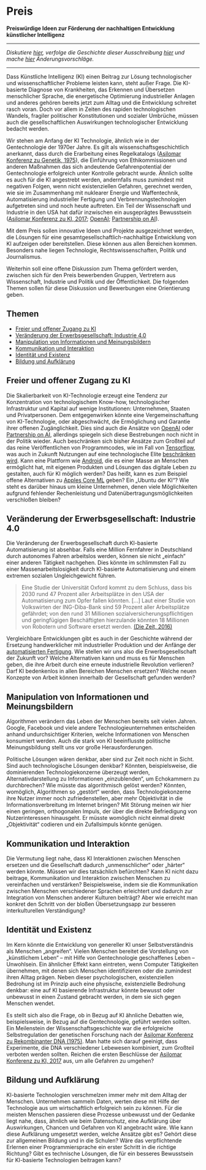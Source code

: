 # Preis

**Preiswürdige Ideen zur Förderung der nachhaltigen Entwicklung künstlicher Intelligenz**

---

*Diskutiere [hier](https://github.com/susai-org/preis/issues), verfolge die Geschichte dieser Ausschreibung [hier](https://github.com/susai-org/preis/commits) und mache [hier](https://github.com/susai-org/preis/edit/master/preis.md) Änderungsvorschläge.*

---

Dass Künstliche Intelligenz (KI) einen Beitrag zur Lösung technologischer und wissenschaftlicher Probleme leisten kann, steht außer Frage.
Die KI-basierte Diagnose von Krankheiten, das Erkennen und Übersetzen menschlicher Sprache, die energetische Optimierung industrieller Anlagen und anderes gehören bereits jetzt zum Alltag und die Entwicklung schreitet rasch voran.
Doch vor allem in Zeiten des rapiden technologischen Wandels, fragiler politischer Konstitutionen und sozialer Umbrüche, müssen auch die gesellschaftlichen Auswirkungen technologischer Entwicklung bedacht werden.

Wir stehen am Anfang der KI Technologie, ähnlich wie in der Gentechnologie der 1970er Jahre.
Es gilt als wissenschaftsgeschichtlich anerkannt, dass durch die Erarbeitung eines Regelkatalogs ([Asilomar Konferenz zu Genetik, 1975](https://en.wikipedia.org/wiki/Asilomar_Conference_on_Recombinant_DNA)), die Einführung von Ethikommissionen und anderen Maßnahmen das sich andeutende Gefahrenpotential der Gentechnologie erfolgreich unter Kontrolle gebracht wurde.
Ähnlich sollte es auch für die KI angestrebt werden, andernfalls muss zumindest mit negativen Folgen, wenn nicht existenziellen Gefahren, gerechnet werden, wie sie im Zusammenhang mit nuklearer Energie und Waffentechnik, Automatisierung industrieller Fertigung und Verbrennungstechnologien aufgetreten sind und noch heute auftreten.
Ein Teil der Wissenschaft und Industrie in den USA hat dafür inzwischen ein ausgeprägtes Bewusstsein ([Asilomar Konferenz zu KI, 2017](https://futureoflife.org/ai-principles/); [OpenAI](https://openai.com/); [Partnership on AI](https://www.partnershiponai.org/)).

Mit dem Preis sollen innovative Ideen und Projekte ausgezeichnet werden, die  Lösungen für eine gesamtgesellschaftlich-nachhaltige Entwicklung von KI aufzeigen oder bereitstellen.
Diese können aus allen Bereichen kommen. Besonders nahe liegen Technologie, Rechtswissenschaften, Politik und Journalismus.

Weiterhin soll eine offene Diskussion zum Thema gefördert werden, zwischen sich für den Preis bewerbenden Gruppen, Vertretern aus Wissenschaft, Industrie und Politik und der  Öffentlichkeit.
Die folgenden Themen sollen für diese Diskussion und Bewerbungen eine Orientierung geben. 

<a id="themen"></a>

## Themen
* [Freier und offener Zugang zu KI](#akkumulation)   
* [Veränderung der Erwerbsgesellschaft: Industrie 4.0](#erwerb)   
* [Manipulation von Informationen und Meinungsbildern](#meinung)   
* [Kommunikation und Interaktion](#interaktion)   
* [Identität und Existenz](#identitaet)   
* [Bildung und Aufklärung](#bildung)  


<a id="akkumulation"></a>

## Freier und offener Zugang zu KI

Die Skalierbarkeit von KI-Technologie erzeugt eine Tendenz zur Konzentration von technologischem Know-how, technologischer Infrastruktur und Kapital auf wenige Institutionen: Unternehmen, Staaten und Privatpersonen.
Dem entgegenwirken könnte eine Vergemeinschaftung von KI-Technologie, oder abgeschwächt, die Ermöglichung und Garantie ihrer offenen Zugänglichkeit.
Dies sind auch die Ansätze von [OpenAI](https://openai.com/) oder [Partnership on AI](https://www.partnershiponai.org/), allerdings spiegeln sich diese Bestrebungen noch nicht in der Politik wieder.
Auch beschränken sich bisher Ansätze zum Großteil auf das reine Veröffentlichen von Programmcodes, wie im Fall von [Tensorflow](https://www.tensorflow.org/), was auch in Zukunft Nutzungen auf eine technologische Elite [beschränken wird]([https://www.wired.com/story/google-amazon-find-not-everyone-is-ready-for-ai/]).
Kann eine Plattform wie [Android](https://www.android.com/), die es einer Masse an Menschen ermöglicht hat, mit eigenen Produkten und Lösungen das digitale Leben zu gestalten, auch für KI möglich werden?
Das heißt, kann es zum Beispiel offene Alternativen zu [Apples Core ML](https://developer.apple.com/documentation/coreml) geben?
Ein „Ubuntu der KI“? 
Wie steht es darüber hinaus um kleine Unternehmen, denen viele Möglichkeiten aufgrund fehlender Rechenleistung und Datenübertragungsmöglichkeiten verschloßen bleiben?


<a id="erwerb"></a>

## Veränderung der Erwerbsgesellschaft: Industrie 4.0

Die Veränderung der Erwerbsgesellschaft durch KI-basierte Automatisierung ist absehbar.
Falls eine Million Fernfahrer in Deutschland durch autonomes Fahren arbeitslos werden,  können sie nicht „einfach“ einer anderen Tätigkeit nachgehen.
Dies könnte im schlimmsten Fall zu einer Massenarbeitslosigkeit durch KI-basierte Automatisierung und einem extremen sozialen Ungleichgewicht führen.

> Eine Studie der Universität Oxford kommt zu dem Schluss, dass bis 2030 rund 47 Prozent aller Arbeitsplätze in den USA der Automatisierung zum Opfer fallen könnten. [...] Laut einer Studie von Volkswirten der ING-Diba-Bank sind 59 Prozent aller Arbeitsplätze gefährdet; von den rund 31 Millionen sozialversicherungspflichtigen und geringfügigen Beschäftigten hierzulande könnten 18 Millionen von Robotern und Software ersetzt werden. [(Die Zeit, 2016)](http://www.zeit.de/karriere/beruf/2016-01/zukunft-arbeit-arbeitsmarkt/seite-2)

Vergleichbare Entwicklungen gibt es auch in der Geschichte während der Ersetzung handwerklicher mit industrieller Produktion und der Anfänge der [automatisierten Fertigung](http://geschichte-wissen.de/blog/die-weltwirtschaftskrise-1929-1932/).
Wie stellen wir uns also die Erwerbsgesellschaft der Zukunft vor?
Welche Alternativen kann und muss es für Menschen geben, die ihre Arbeit durch eine erneute industrielle Revolution verlieren?
Darf KI bedenkenlos in allen Bereichen Menschen ersetzen?
Welche neuen Konzepte von Arbeit können innerhalb der Gesellschaft gefunden werden?


<a id="meinung"></a>

## Manipulation von Informationen und Meinungsbildern

Algorithmen verändern das Leben der Menschen bereits seit vielen Jahren.
Google, Facebook und viele andere Technologieunternehmen entscheiden anhand undurchsichtiger Kriterien, welche Informationen von Menschen konsumiert werden.
Auch die stark von KI beeinflusste politische Meinungsbildung stellt uns vor große Herausforderungen.

Politische Lösungen wären denkbar, aber sind zur Zeit noch nicht in Sicht.
Sind auch technologische Lösungen denkbar?
Könnten, beispielsweise, die dominierenden Technologiekonzerne überzeugt werden,  Alternativdarstellung zu Informationen „einzublenden“, um Echokammern zu durchbrechen?
Wie müsste das algorithmisch gelöst werden?
Könnten, womöglich, Algorithmen so „gestört“ werden, dass Technologiekonzerne ihre Nutzer immer noch zufriedenstellen, aber mehr Objektivität in die Informationsverbreitung im Internet bringen?
Mit Störung meinen wir hier einen geringen, orthogonalen Impuls, der über die direkte Befriedigung von Nutzerinteressen hinausgeht.
Er müsste womöglich nicht einmal direkt „Objektivität“ codieren und ein Zufallsimpuls könnte genügen.


<a id="interaktion"></a>

## Kommunikation und Interaktion

Die Vermutung liegt nahe, dass KI Interaktionen zwischen Menschen ersetzen und die Gesellschaft dadurch „unmenschlicher“ oder „härter“ werden könnte.
Müssen wir dies tatsächlich befürchten?
Kann KI nicht dazu beitrage, Kommunikation und Interaktion zwischen Menschen zu vereinfachen und verstärken?
Beispielsweise, indem sie die Kommunikation zwischen Menschen verschiedener Sprachen  erleichtert und dadurch zur Integration von Menschen anderer Kulturen beiträgt?
Aber wie erreicht man konkret den Schritt von der bloßen Übersetzungsapp zur besseren interkulturellen Verständigung?


<a id="identitaet"></a>

## Identität und Existenz

Im Kern könnte die Entwicklung von genereller KI unser Selbstverständnis als Menschen „angreifen“.
Vielen Menschen bereitet die Vorstellung von „künstlichem Leben“ – mit Hilfe von Gentechnologie geschaffenes Leben – Unwohlsein.
Ein ähnlicher Effekt kann eintreten, wenn Computer Tätigkeiten übernehmen, mit denen sich Menschen identifizieren oder die zumindest ihren Alltag prägen.
Neben dieser psychologischen, existenziellen Bedrohung ist im Prinzip auch eine physische, existenzielle Bedrohung denkbar: eine auf KI basierende Infrastruktur könnte bewusst oder unbewusst in einen Zustand gebracht werden, in dem sie sich gegen Menschen wendet.

Es stellt sich also die Frage, ob in Bezug auf KI ähnliche Debatten wie, beispielsweise,  in Bezug auf die Gentechnologie, geführt werden sollten.
Ein Meilenstein der Wissenschaftsgeschichte war die erfolgreiche Selbstregulation der genetischen Forschung nach der [Asilomar Konferenz zu Rekombinanter DNA (1975)](https://en.wikipedia.org/wiki/Asilomar_Conference_on_Recombinant_DNA).
Man hatte sich darauf geeinigt, dass Experimente, die DNA verschiedener Lebewesen kombiniert, zum Großteil verboten werden sollten.
Reichen die ersten Beschlüsse der [Asilomar Konferenz zu KI, 2017](https://futureoflife.org/ai-principles/) aus, um alle Gefahren zu umgehen?


<a id="bildung"></a>

## Bildung und Aufklärung

KI-basierte Technologien verschmelzen immer mehr mit dem Alltag der Menschen.
Unternehmen sammeln Daten, werten diese mit Hilfe der Technologie aus um wirtschaftlich erfolgreich sein zu können.
Für die meisten Menschen passieren diese Prozesse unbewusst und der Gedanke liegt nahe, dass, ähnlich wie beim Datenschutz, eine Aufklärung über Auswirkungen, Chancen und Gefahren von KI angebracht wäre.
Wie kann diese Aufklärung umgesetzt werden, welche Ansätze gibt es?
Gehört diese zur allgemeinen Bildung und in die Schulen?
Wäre das verpflichtende Erlernen einer Programmiersprache ein erster Schritt in die richtige Richtung?
Gibt es technische Lösungen, die für ein besseres Bewusstsein für KI-basierte Technologien beitragen kann?
